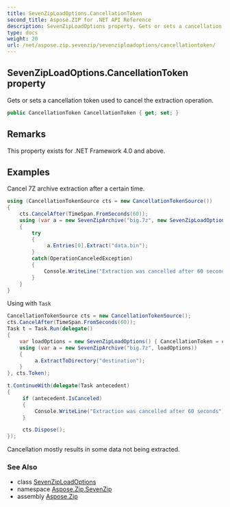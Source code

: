 ```yaml
---
title: SevenZipLoadOptions.CancellationToken
second_title: Aspose.ZIP for .NET API Reference
description: SevenZipLoadOptions property. Gets or sets a cancellation token used to cancel the extraction operation
type: docs
weight: 20
url: /net/aspose.zip.sevenzip/sevenziploadoptions/cancellationtoken/
---
```

## SevenZipLoadOptions.CancellationToken property

Gets or sets a cancellation token used to cancel the extraction operation.

```csharp
public CancellationToken CancellationToken { get; set; }
```

## Remarks

This property exists for .NET Framework 4.0 and above.

## Examples

Cancel 7Z archive extraction after a certain time.

```csharp
using (CancellationTokenSource cts = new CancellationTokenSource())
{
    cts.CancelAfter(TimeSpan.FromSeconds(60)); 
    using (var a = new SevenZipArchive("big.7z", new SevenZipLoadOptions() { CancellationToken = cts.Token }))
    {
        try
        {
             a.Entries[0].Extract("data.bin");
        }
        catch(OperationCanceledException)
        {
            Console.WriteLine("Extraction was cancelled after 60 seconds");
        }
    }
}
```

Using with `Task`

```csharp
CancellationTokenSource cts = new CancellationTokenSource();
cts.CancelAfter(TimeSpan.FromSeconds(60));
Task t = Task.Run(delegate()
{
    var loadOptions = new SevenZipLoadOptions() { CancellationToken = cts.Token };
    using (var a = new SevenZipArchive("big.7z", loadOptions))
    {
         a.ExtractToDirectory("destination");
    }
}, cts.Token);

t.ContinueWith(delegate(Task antecedent)
{
     if (antecedent.IsCanceled)
     {
         Console.WriteLine("Extraction was cancelled after 60 seconds");
     }

     cts.Dispose();
});
```

Cancellation mostly results in some data not being extracted.

### See Also

* class [SevenZipLoadOptions](../)
* namespace [Aspose.Zip.SevenZip](../../sevenziploadoptions/)
* assembly [Aspose.Zip](../../../)


